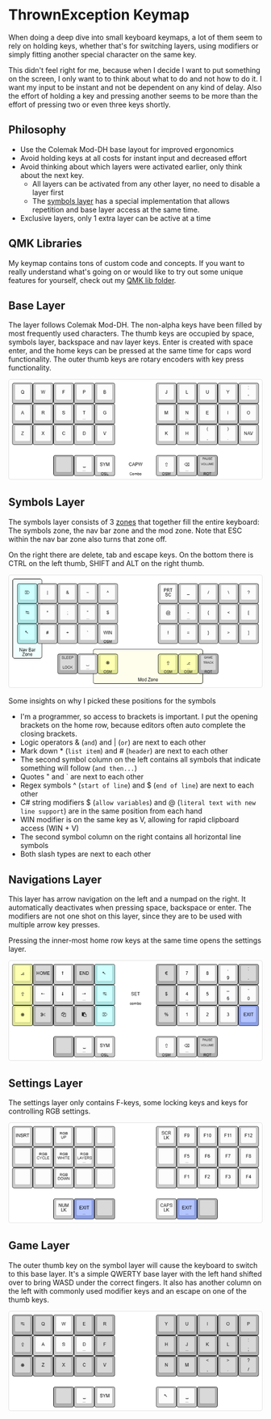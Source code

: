# ThrownException Keymap
When doing a deep dive into small keyboard keymaps, a lot of them seem to rely on holding keys, whether that's for switching layers, using modifiers or simply fitting another special character on the same key. 

This didn't feel right for me, because when I decide I want to put something on the screen, I only want to to think about what to do and not how to do it. I want my input to be instant and not be dependent on any kind of delay. Also the effort of holding a key and pressing another seems to be more than the effort of pressing two or even three keys shortly.

## Philosophy
* Use the Colemak Mod-DH base layout for improved ergonomics
* Avoid holding keys at all costs for instant input and decreased effort
* Avoid thinking about which layers were activated earlier, only think about the next key.
  * All layers can be activated from any other layer, no need to disable a layer first
  * The [symbols layer](#symbols-layer) has a special implementation that allows repetition and base layer access at the same time. 
* Exclusive layers, only 1 extra layer can be active at a time

## QMK Libraries
My keymap contains tons of custom code and concepts. If you want to really understand what's going on or would like to try out some unique features for yourself, check out my [QMK lib folder](/qmk-lib/README.md).

## Base Layer
The layer follows Colemak Mod-DH. The non-alpha keys have been filled by most frequently used characters. The thumb keys are occupied by space, symbols layer, backspace and nav layer keys. Enter is created with space enter, and the home keys can be pressed at the same time for caps word functionality. The outer thumb keys are rotary encoders with key press functionality.

![Base Layer](assets/keymap/base-layer.png)

## Symbols Layer
The symbols layer consists of 3 [zones](/qmk-lib/zones/) that together fill the entire keyboard: The symbols zone, the nav bar zone and the mod zone. Note that ESC within the nav bar zone also turns that zone off.

On the right there are delete, tab and escape keys. On the bottom there is CTRL on the left thumb, SHIFT and ALT on the right thumb.

![Symbols Layer](assets/keymap/symbols-layer.png)

Some insights on why I picked these positions for the symbols
* I'm a programmer, so access to brackets is important. I put the opening brackets on the home row, because editors often auto complete the closing brackets.
* Logic operators & (`and`) and | (`or`) are next to each other
* Mark down \* (`list item`) and # (`header`) are next to each other
* The second symbol column on the left contains all symbols that indicate something will follow (`and then...`)
* Quotes " and ` are next to each other
* Regex symbols ^ (`start of line`) and $ (`end of line`) are next to each other
* C# string modifiers $ (`allow variables`) and @ (`literal text with new line support`) are in the same position from each hand
* WIN modifier is on the same key as V, allowing for rapid clipboard access (WIN + V)
* The second symbol column on the right contains all horizontal line symbols
* Both slash types are next to each other

## Navigations Layer
This layer has arrow navigation on the left and a numpad on the right. It automatically deactivates when pressing space, backspace or enter. The modifiers are not one shot on this layer, since they are to be used with multiple arrow key presses.

Pressing the inner-most home row keys at the same time opens the settings layer.

![Nav Layer](assets/keymap/nav-layer.png)

## Settings Layer
The settings layer only contains F-keys, some locking keys and keys for controlling RGB settings.

![Settings Layer](assets/keymap/settings-layer.png)

## Game Layer
The outer thumb key on the symbol layer will cause the keyboard to switch to this base layer. It's a simple QWERTY base layer with the left hand shifted over to bring WASD under the correct fingers. It also has another column on the left with commonly used modifier keys and an escape on one of the thumb keys.

![Game Layer](assets/keymap/game-layer.png)